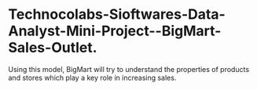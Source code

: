 # Technocolabs-Sioftwares-Data-Analyst-Mini-Project--BigMart-Sales-Outlet.
Using this model, BigMart will try to understand the properties of products and stores which play a key role in increasing sales.
